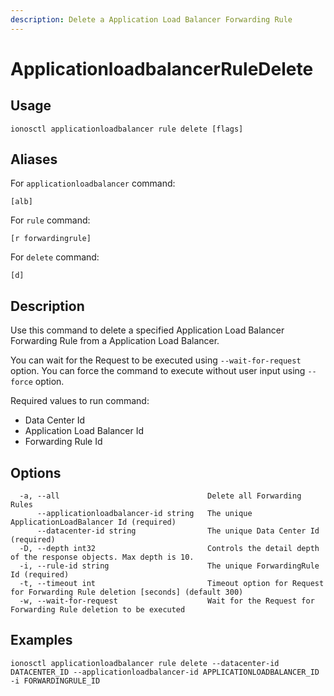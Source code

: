 ```yaml
---
description: Delete a Application Load Balancer Forwarding Rule
---
```


# ApplicationloadbalancerRuleDelete

## Usage

```text
ionosctl applicationloadbalancer rule delete [flags]
```

## Aliases

For `applicationloadbalancer` command:

```text
[alb]
```

For `rule` command:

```text
[r forwardingrule]
```

For `delete` command:

```text
[d]
```

## Description

Use this command to delete a specified Application Load Balancer Forwarding Rule from a Application Load Balancer.

You can wait for the Request to be executed using `--wait-for-request` option. You can force the command to execute without user input using `--force` option.

Required values to run command:

* Data Center Id
* Application Load Balancer Id
* Forwarding Rule Id

## Options

```text
  -a, --all                                 Delete all Forwarding Rules
      --applicationloadbalancer-id string   The unique ApplicationLoadBalancer Id (required)
      --datacenter-id string                The unique Data Center Id (required)
  -D, --depth int32                         Controls the detail depth of the response objects. Max depth is 10.
  -i, --rule-id string                      The unique ForwardingRule Id (required)
  -t, --timeout int                         Timeout option for Request for Forwarding Rule deletion [seconds] (default 300)
  -w, --wait-for-request                    Wait for the Request for Forwarding Rule deletion to be executed
```

## Examples

```text
ionosctl applicationloadbalancer rule delete --datacenter-id DATACENTER_ID --applicationloadbalancer-id APPLICATIONLOADBALANCER_ID -i FORWARDINGRULE_ID
```

